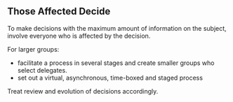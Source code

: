 ## Those Affected Decide

To make decisions with the maximum amount of information on the subject, involve everyone who is affected by the decision.

For larger groups:

* facilitate a process in several stages and create smaller groups who select delegates.
* set out a virtual, asynchronous, time-boxed and staged process

Treat review and evolution of decisions accordingly.
